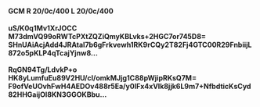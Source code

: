 #### GCM R 20/0c/400 L 20/0c/400
**uS/K0q1Mv1XrJOCC**<br/>**M73dmVQ99oRWTcPXtZQZiQmyKBLvks+2HGC7or745D8=**<br/>**SHnUAiAcjAdd4JRAtaI7b6gFrkvewh1RK9rCQy2T82Fj4GTC00R29FnbiijL872o5pKLP4qTcajYjnw8...**<br/><br/>
**RqGN94Tg/LdvkP+o**<br/>**HK8yLumfuEu89V2HU/cl/omkMJjg1C88pWjipRKsQ7M=**<br/>**F9ofVeUOvhFwH4AEDOv488r5Ea/y0lFx4xVlk8jjk6L9m7+NfbdticKsCyd82HHGaijOl8KN3GGOKBbu...**